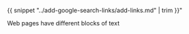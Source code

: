 {{ snippet "../add-google-search-links/add-links.md" | trim }}"

Web pages have different blocks of text